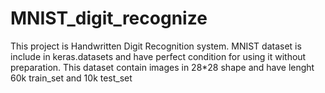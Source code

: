 # MNIST_digit_recognize
This project is Handwritten Digit Recognition system.
MNIST dataset is include in keras.datasets and have perfect condition for using it without preparation. This dataset contain images in 28*28 shape and have lenght 60k train_set and 10k test_set
